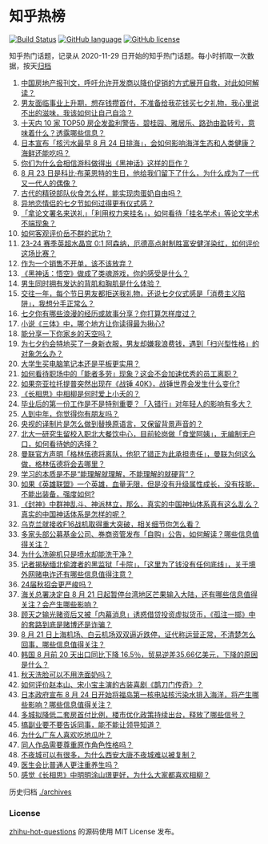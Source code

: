 # 知乎热榜
[![Build Status](https://github.com/ToWeLong/zhihu-hot-questions/workflows/CI/badge.svg)](https://github.com/ToWeLong/zhihu-hot-questions/actions)
[![GitHub language](https://img.shields.io/badge/language-golang-orange.svg)](https://golang.org/)
[![GitHub license](https://img.shields.io/github/license/ToWeLong/zhihu-hot-questions)](https://github.com/ToWeLong/zhihu-hot-questions/blob/main/LICENSE)

知乎热门话题，记录从 2020-11-29 日开始的知乎热门话题。每小时抓取一次数据，按天[归档](./archives)

<!-- BEGIN -->

1. [中国房地产报刊文，呼吁允许开发商以降价促销的方式展开自救，对此如何解读？](https://www.zhihu.com/question/618392209)
1. [男友面临事业上升期，想存钱攒首付，不准备给我花钱买七夕礼物，我心里说不出的滋味，我该如何让自己自洽？](https://www.zhihu.com/question/617745810)
1. [十天内 10 家 TOP50 房企发盈利警告，碧桂园、雅居乐、路劲由盈转亏，意味着什么？透露哪些信息？](https://www.zhihu.com/question/618390988)
1. [日本宣布「核污水最早 8 月 24 日排海」，会如何影响海洋生态和人类健康？海鲜还能吃吗？](https://www.zhihu.com/question/618479369)
1. [你们为什么会相信游科做得出《黑神话》这样的巨作？](https://www.zhihu.com/question/541052897)
1. [8 月 23 日是科比·布莱恩特的生日，他给我们留下了什么，为什么成为了一代又一代人的偶像？](https://www.zhihu.com/question/618441738)
1. [古代的精锐部队伙食怎么样，能实现肉蛋奶自由吗？](https://www.zhihu.com/question/617367942)
1. [异地恋情侣的七夕节如何过得更有仪式感？](https://www.zhihu.com/question/614078672)
1. [「拿论文署名来送礼」「利用权力来挂名」，如何看待「挂名学术」等论文学术不端现象？](https://www.zhihu.com/question/618344132)
1. [如何客观评价岳不群的武功？](https://www.zhihu.com/question/617877980)
1. [23-24 赛季英超水晶宫 0:1 阿森纳，厄德高点射制胜富安健洋染红，如何评价这场比赛？](https://www.zhihu.com/question/618500719)
1. [作为一个销售不开单，该不该放弃？](https://www.zhihu.com/question/597874057)
1. [《黑神话：悟空》做成了类魂游戏，你的感受是什么？](https://www.zhihu.com/question/618245250)
1. [男生同时拥有发达的背肌和胸肌是什么体验？](https://www.zhihu.com/question/616918596)
1. [交往一年，每个节日男友都拒送我礼物，还说七夕仪式感是「消费主义陷阱」，我想分手正常么？](https://www.zhihu.com/question/617745802)
1. [七夕你有哪些浪漫的经历或故事分享？你打算怎样度过？](https://www.zhihu.com/question/618520751)
1. [小说《三体》中，哪个地方让你读得最为揪心?](https://www.zhihu.com/question/616590106)
1. [能分享一下你家乡的天空吗？](https://www.zhihu.com/question/618145182)
1. [为七夕约会特地买了一身新衣服，男友却嫌我浪费钱，遇到「扫兴型性格」的对象怎么办？](https://www.zhihu.com/question/617928143)
1. [大学生买电脑笔记本还是平板更实用？](https://www.zhihu.com/question/618517560)
1. [如何看待职场中的「能者多劳」现象？这会不会加速优秀的员工离职？](https://www.zhihu.com/question/617984250)
1. [如果奈亚拉托提普突然出现在《战锤 40K》，战锤世界会发生什么变化?](https://www.zhihu.com/question/613938208)
1. [《长相思》中相柳是何时爱上小夭的？](https://www.zhihu.com/question/616204641)
1. [毕业后的第一份工作是不是特别重要？「入错行」对年轻人的影响有多大？](https://www.zhihu.com/question/617770565)
1. [人到中年，你觉得你有朋友吗？](https://www.zhihu.com/question/610940901)
1. [央视的译制片是怎么做到替换原语言，又保留背景声音的？](https://www.zhihu.com/question/617127810)
1. [北大一研究生留校入职北大餐饮中心，目前轮岗做「食堂阿姨」，无编制无户口，如何看待她的选择？](https://www.zhihu.com/question/617910442)
1. [曼联官方声明「格林伍德将离队，他犯了错正为此承担责任」，曼联为何这么做，格林伍德将会去哪里？](https://www.zhihu.com/question/618481143)
1. [学习的本质是不是“能理解就理解，不能理解的就硬背”？](https://www.zhihu.com/question/613033850)
1. [如果《英雄联盟》一个英雄，血量无限，但是没有升级属性成长，没有技能，不能出装备，强度如何?](https://www.zhihu.com/question/615005930)
1. [《封神》中群神乱斗、神派林立，那么，真实的中国神仙体系真有这么乱么？真实的中国神话体系是怎样的呢？](https://www.zhihu.com/question/618258499)
1. [乌克兰就接收F16战机取得重大突破，相关细节你怎么看？](https://www.zhihu.com/question/618344442)
1. [多家头部公募基金公司、券商资管发布「自购」公告，如何解读？哪些信息值得关注？](https://www.zhihu.com/question/618392020)
1. [为什么洗碗机只是喷水却能洗干净？](https://www.zhihu.com/question/617346278)
1. [记者揭秘缅北偷渡者的黑监狱「卡院」，「这里为了钱没有任何底线」，关于境外网赌电诈还有哪些信息值得注意？](https://www.zhihu.com/question/618368991)
1. [24届秋招会更严峻吗？](https://www.zhihu.com/question/614023332)
1. [海关总署决定自 8 月 21 日起暂停台湾地区芒果输入大陆，还有哪些信息值得关注？会产生哪些影响？](https://www.zhihu.com/question/618381078)
1. [顾天之输光赌资后又被「内幕消息」诱惑借贷投资虚拟货币，《孤注一掷》中的套路到底是赌博还是诈骗？](https://www.zhihu.com/question/616198914)
1. [8 月 21 日上海机场、白云机场双双逼近跌停，证代称运营正常，不清楚怎么回事，哪些信息值得关注？](https://www.zhihu.com/question/618368044)
1. [韩国 8 月前 20 天出口同比下降 16.5％，贸易逆差35.66亿美元，下降的原因是什么？](https://www.zhihu.com/question/618347699)
1. [秋天洗脸可以不用洗面奶吗？](https://www.zhihu.com/question/615983244)
1. [如何评价赵本山、宋小宝主演的古装喜剧《鹊刀门传奇》？](https://www.zhihu.com/question/617937437)
1. [日本政府宣布 8 月 24 日开始将福岛第一核电站核污染水排入海洋，将产生哪些影响？哪些信息值得关注？](https://www.zhihu.com/question/618526093)
1. [多城拟降低二套房首付比例，楼市优化政策持续出台，释放了哪些信号？](https://www.zhihu.com/question/618357154)
1. [搞副业要不要告诉同事，能不能让领导知道？](https://www.zhihu.com/question/617182540)
1. [为什么广东人喜欢吃地瓜叶？](https://www.zhihu.com/question/618266611)
1. [同人作品需要尊重原作角色性格吗？](https://www.zhihu.com/question/618199154)
1. [不夜城可以有很多，为什么西安大唐不夜城难以被复制？](https://www.zhihu.com/question/617593249)
1. [医生会比普通人更注重养生吗？](https://www.zhihu.com/question/609151145)
1. [感觉《长相思》中明明涂山璟更好，为什么大家都喜欢相柳？](https://www.zhihu.com/question/615906144)

<!-- END -->

历史归档 [./archives](./archives)


### License
[zhihu-hot-questions](https://github.com/towelong/zhihu-hot-questions) 的源码使用 MIT License 发布。